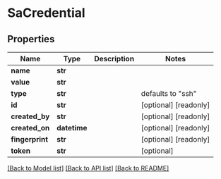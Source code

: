 # SaCredential


## Properties
Name | Type | Description | Notes
------------ | ------------- | ------------- | -------------
**name** | **str** |  | 
**value** | **str** |  | 
**type** | **str** |  | defaults to "ssh"
**id** | **str** |  | [optional] [readonly] 
**created_by** | **str** |  | [optional] [readonly] 
**created_on** | **datetime** |  | [optional] [readonly] 
**fingerprint** | **str** |  | [optional] [readonly] 
**token** | **str** |  | [optional] 

[[Back to Model list]](../README.md#documentation-for-models) [[Back to API list]](../README.md#documentation-for-api-endpoints) [[Back to README]](../README.md)


